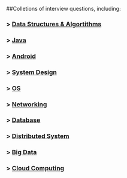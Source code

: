 ##Colletions of interview questions, including:
###	> [Data Structures & Algortithms](https://github.com/zz676/acing_sde_interviews/wiki/Data-Structures-&-Algortithms)
###	> [Java](https://github.com/zz676/acing_sde_interviews/wiki/Java)
###	> [Android](https://github.com/zz676/acing_sde_interviews/wiki/Android)
### > [System Design](https://github.com/zz676/acing_sde_interviews/wiki/System-Design)
### > [OS](https://github.com/zz676/acing_sde_interviews/wiki/OS)
### > [Networking](https://github.com/zz676/acing_sde_interviews/wiki/Networking)
### > [Database](https://github.com/zz676/acing_sde_interviews/wiki/Database)
### > [Distributed System](https://github.com/zz676/acing_sde_interviews/wiki/Distributed-System)
### > [Big Data](https://github.com/zz676/acing_sde_interviews/wiki/Big-Data)
### > [Cloud Computing](https://github.com/zz676/acing_sde_interviews/wiki/Cloud-Computing)
